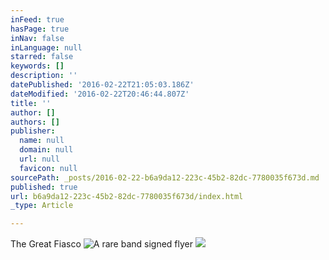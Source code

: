 ```yaml
---
inFeed: true
hasPage: true
inNav: false
inLanguage: null
starred: false
keywords: []
description: ''
datePublished: '2016-02-22T21:05:03.186Z'
dateModified: '2016-02-22T20:46:44.807Z'
title: ''
author: []
authors: []
publisher:
  name: null
  domain: null
  url: null
  favicon: null
sourcePath: _posts/2016-02-22-b6a9da12-223c-45b2-82dc-7780035f673d.md
published: true
url: b6a9da12-223c-45b2-82dc-7780035f673d/index.html
_type: Article

---
```

The Great Fiasco
![A rare band signed flyer](https://s3-us-west-2.amazonaws.com/the-grid-img/p/ca34d50943f3d13c44e2292402de09c33b5c0fe5.jpg)
![](https://the-grid-user-content.s3-us-west-2.amazonaws.com/70e6aaaa-6ee6-4053-825e-b57c7fbf169c.jpg)